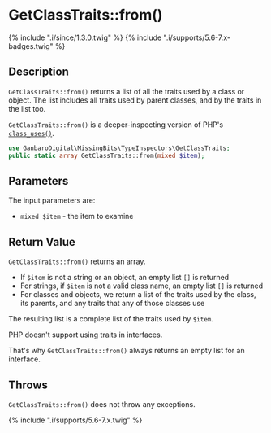 # GetClassTraits::from()

{% include ".i/since/1.3.0.twig" %}
{% include ".i/supports/5.6-7.x-badges.twig" %}

## Description

`GetClassTraits::from()` returns a list of all the traits used by a class or object. The list includes all traits used by parent classes, and by the traits in the list too.

`GetClassTraits::from()` is a deeper-inspecting version of PHP's [`class_uses()`](http://php.net/manual/en/function.class-uses.php).

```php
use GanbaroDigital\MissingBits\TypeInspectors\GetClassTraits;
public static array GetClassTraits::from(mixed $item);
```

## Parameters

The input parameters are:

- `mixed $item` - the item to examine

## Return Value

`GetClassTraits::from()` returns an array.

* If `$item` is not a string or an object, an empty list `[]` is returned
* For strings, if `$item` is not a valid class name, an empty list `[]` is returned
* For classes and objects, we return a list of the traits used by the class, its parents, and any traits that any of those classes use

The resulting list is a complete list of the traits used by `$item`.

<div class="callout warning" markdown="1">
PHP doesn't support using traits in interfaces.

That's why `GetClassTraits::from()` always returns an empty list for an interface.
</div>

## Throws

`GetClassTraits::from()` does not throw any exceptions.

{% include ".i/supports/5.6-7.x.twig" %}
